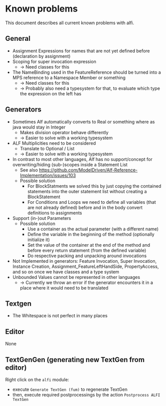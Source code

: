 # Known problems

This document describes all current known problems with alfi.

## General

- Assignment Expressions for names that are not yet defined before (declaration by assignment)
- Scoping for super invocation expression
  - -> Need classes for this
- The NameBinding used in the FeatureReference should be turned into a MPS reference to a Namespace Member or something
  - -> Need classes for this
  - -> Probably also need a typesystem for that, to evaluate which type the expression on the left has

## Generators

- Sometimes Alf automatically converts to Real or something where as java would stay in Integer
  - Makes division operator behave differently
  - -> Easier to solve with a working typesystem
- ALF Multiplicities need to be considered
  - Translate to Optional / List
  - -> Easier to solve with a working typesystem
- In contrast to most other languages, Alf has no support/concept for overwriting/hiding (sub-)scopes inside a Statement List
  - See also https://github.com/ModelDriven/Alf-Reference-Implementation/issues/103
  - Possible solution
    - For BlockStatments we solved this by just copying the contained statements into the outer statement list without creating a BlockStatement
    - For Conditions and Loops we need to define all variables (that are not already defined) before and in the body convert definitions to assignments
- Support (in-)out Parameters
  - Possible solution
    - Use a container as the actual parameter (with a different name)
    - Define the variable in the beginning of the method (optionally initialize it)
    - Set the value of the container at the end of the method and before every return statement (from the defined variable)
    - Do respective packing and unpacking around invocations
- Not Implemented in generators: Feature Invocation, Super Invocation, Instance Creation, Assignment_FeatureLeftHandSide, PropertyAccess, and so on once we have classes and a type system
- Unbounded Values cannot be represented in other languages
  - -> Currently we throw an error if the generator encounters it in a place where it would need to be translated

## Textgen

- The Whitespace is not perfect in many places

## Editor

None

## TextGenGen (generating new TextGen from editor)

Right click on the `alfi` module:

- execute `Generate TextGen (fum)` to regenerate TextGen
- then, execute required postprocessings by the action `Postprocess ALFI TextGen`
